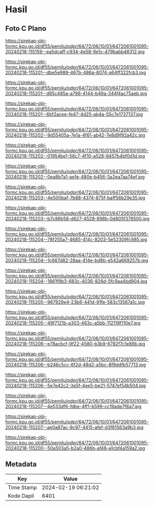 # Hasil

## Foto C Plano

https://sirekap-obj-formc.kpu.go.id/df55/pemilu/pdpr/64/72/06/10/01/6472061001095-20240218-115159--ea5dcaff-c934-4e58-9e1c-479babb48312.jpg

https://sirekap-obj-formc.kpu.go.id/df55/pemilu/pdpr/64/72/06/10/01/6472061001095-20240218-115201--dbe5e989-467b-486a-8074-a64ff322fcb3.jpg

https://sirekap-obj-formc.kpu.go.id/df55/pemilu/pdpr/64/72/06/10/01/6472061001095-20240218-115201--d95c485a-a798-4144-b49a-344f4ac75aeb.jpg

https://sirekap-obj-formc.kpu.go.id/df55/pemilu/pdpr/64/72/06/10/01/6472061001095-20240218-115201--6bf2acee-fe47-4d25-ab4a-55c7e1737137.jpg

https://sirekap-obj-formc.kpu.go.id/df55/pemilu/pdpr/64/72/06/10/01/6472061001095-20240218-115202--9d55405a-7e1a-4f61-ab42-7e8d9f92a42c.jpg

https://sirekap-obj-formc.kpu.go.id/df55/pemilu/pdpr/64/72/06/10/01/6472061001095-20240218-115202--01954be1-56c7-4f10-a528-8457b4bf0d1d.jpg

https://sirekap-obj-formc.kpu.go.id/df55/pemilu/pdpr/64/72/06/10/01/6472061001095-20240218-115202--0ea8b7a1-ae1e-480e-b456-3a2ea7aa74ef.jpg

https://sirekap-obj-formc.kpu.go.id/df55/pemilu/pdpr/64/72/06/10/01/6472061001095-20240218-115203--4e500baf-7b88-4374-875f-baff56b29e35.jpg

https://sirekap-obj-formc.kpu.go.id/df55/pemilu/pdpr/64/72/06/10/01/6472061001095-20240218-115203--b7c86b58-d627-4528-898b-0d805f378500.jpg

https://sirekap-obj-formc.kpu.go.id/df55/pemilu/pdpr/64/72/06/10/01/6472061001095-20240218-115204--78f255a7-4685-414c-8203-5e52309fc985.jpg

https://sirekap-obj-formc.kpu.go.id/df55/pemilu/pdpr/64/72/06/10/01/6472061001095-20240218-115204--1c667d82-28aa-414e-bd8b-e542a669257b.jpg

https://sirekap-obj-formc.kpu.go.id/df55/pemilu/pdpr/64/72/06/10/01/6472061001095-20240218-115204--1861f9b3-683c-4036-826d-5fc9aa4bd904.jpg

https://sirekap-obj-formc.kpu.go.id/df55/pemilu/pdpr/64/72/06/10/01/6472061001095-20240218-115205--967929e4-23b6-441d-91fe-583c13567a1c.jpg

https://sirekap-obj-formc.kpu.go.id/df55/pemilu/pdpr/64/72/06/10/01/6472061001095-20240218-115205--49f7121b-a303-463c-a5bb-112119f110e7.jpg

https://sirekap-obj-formc.kpu.go.id/df55/pemilu/pdpr/64/72/06/10/01/6472061001095-20240218-115206--e78acbcf-9f22-4580-b3b9-6782f7c1e89b.jpg

https://sirekap-obj-formc.kpu.go.id/df55/pemilu/pdpr/64/72/06/10/01/6472061001095-20240218-115206--b246c5cc-6f2d-48d2-a5bc-8f9ddfb57713.jpg

https://sirekap-obj-formc.kpu.go.id/df55/pemilu/pdpr/64/72/06/10/01/6472061001095-20240218-115206--5e7e42c2-3e5f-4ee5-be21-5747ef54b504.jpg

https://sirekap-obj-formc.kpu.go.id/df55/pemilu/pdpr/64/72/06/10/01/6472061001095-20240218-115207--4e533df6-fdbe-4ff1-b599-cc19ade7f6a7.jpg

https://sirekap-obj-formc.kpu.go.id/df55/pemilu/pdpr/64/72/06/10/01/6472061001095-20240218-115207--ae0a87ac-9c97-4415-afef-d3f81563a9b3.jpg

https://sirekap-obj-formc.kpu.go.id/df55/pemilu/pdpr/64/72/06/10/01/6472061001095-20240218-115200--50a503a5-b2a0-486b-af48-a1cbf4a159a2.jpg


## Metadata

| Key        | Value               |
| ---------- | ------------------- |
| Time Stamp | 2024-02-19 06:21:02 |
| Kode Dapil | 6401                |



